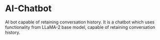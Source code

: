 # AI-Chatbot
AI bot capable of retaining conversation history.
It is a chatbot which uses functionality from LLaMA-2 base model, capable of retaining conversation history.
